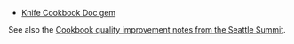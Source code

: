 * [Knife Cookbook Doc gem](http://realityforge.org/knife-cookbook-doc/)

See also the [Cookbook quality improvement notes from the Seattle Summit](Cookbook-quality-improvement).